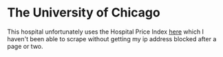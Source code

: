 # The University of Chicago

This hospital unfortunately uses the Hospital Price Index [here](http://search.hospitalpriceindex.com/hospital/the-university-of-chicago-medical-center/5342) which I haven't been able to scrape without getting
my ip address blocked after a page or two.
